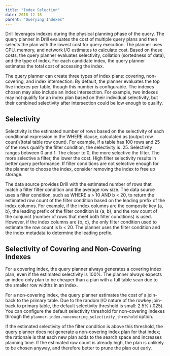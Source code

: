 ```yaml
---
title: "Index Selection"
date: 2018-12-18
parent: "Querying Indexes"
---  
```


Drill leverages indexes during the physical planning phase of the query. The query planner in Drill evaluates the cost of multiple query plans and then selects the plan with the lowest cost for query execution. The planner uses CPU, memory, and network I/O estimates to calculate cost. Based on these costs, the query planner evaluates selectivity, collation (sortedness of data), and the type of index. For each candidate index, the query planner estimates the total cost of accessing the index.  

The query planner can create three types of index plans: covering, non-covering, and index intersection. By default, the planner evaluates the top five indexes per table, though this number is configurable. The indexes chosen may also include an index intersection. For example, two indexes may not qualify for an index plan based on their individual selectivity, but their combined selectivity after intersection could be low enough to qualify.  
 
## Selectivity    
Selectivity is the estimated number of rows based on the selectivity of each conditional expression in the WHERE clause, calculated as (output row count)/(total table row count). For example, if a table has 100 rows and 25 of the rows qualify the filter condition, the selectivity is .25. Selectivity ranges between 0 and 1. The closer to 0, the more selective the filter. The more selective a filter, the lower the cost. High filter selectivity results in better query performance. If filter conditions are not selective enough for the planner to choose the index, consider removing the index to free up storage.  

The data source provides Drill with the estimated number of rows that match a filter filter condition and the average row size. The data source uses a filter condition, such as WHERE a > 10 AND b < 20, to return the estimated row count of the filter condition based on the leading prefix of the index columns. For example, if the index columns are the composite key {a, b}, the leading prefix of the filter condition is {a, b}, and the row count of the conjunct (number of rows that meet both filter conditions) is used. However, if the index columns are {b, c}, the only filter condition used to estimate the row count is b < 20. The planner uses the filter condition and the index metadata to determine the leading prefix.  

## Selectivity of Covering and Non-Covering Indexes
For a covering index, the query planner always generates a covering index plan, even if the estimated selectivity is 100%. The planner always expects an index-only plan to be cheaper than a plan with a full table scan due to the smaller row widths in an index.  
  
For a non-covering index, the query planner estimates the cost of a join-back to the primary table. Due to the random I/O nature of the rowkey join-back to primary table, the default selectivity threshold is small: 2.5% (.025). You can configure the default selectivity threshold for non-covering indexes through the `planner.index.noncovering_selectivity_threshold` option.   

If the estimated selectivity of the filter condition is above this threshold, the query planner does not generate a non-covering index plan for that index; the rationale is that each new plan adds to the search space and increases planning time. If the estimated row count is already high, the plan is unlikely to be chosen anyway, and therefore better to prune the plan out early. 

 